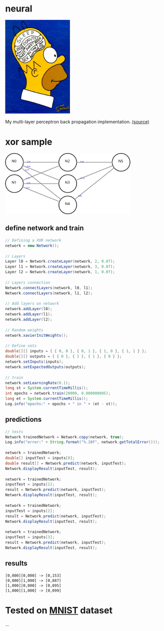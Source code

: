 # neural

<img src="homer.jpg" height="300">

My multi-layer perceptron back propagation implementation.
[(source)](https://mattmazur.com/2015/03/17/a-step-by-step-backpropagation-example/)

# xor sample
<img src="xor.png" width="400" >

## define network and train

```java
// Defining a XOR network
network = new Network();

// Layers
Layer l0 = Network.createLayer(network, 2, 0.0f);
Layer l1 = Network.createLayer(network, 3, 0.0f);
Layer l2 = Network.createLayer(network, 1, 0.0f);

// Layers connection
Network.connectLayers(network, l0, l1);
Network.connectLayers(network, l1, l2);

// Add layers on network
network.addLayer(l0);
network.addLayer(l1);
network.addLayer(l2);

// Random weights
network.xavierInitWeights();

// Define sets
double[][] inputs = { { 0, 0 }, { 0, 1 }, { 1, 0 }, { 1, 1 } };
double[][] outputs = { { 0 }, { 1 }, { 1 }, { 0 } };
network.setInputs(inputs);
network.setExpectedOutputs(outputs);

// train
network.setLearningRate(0.1);
long st = System.currentTimeMillis();
int epochs = network.train(20000, 0.000000005);
long et = System.currentTimeMillis();
Log.info("epochs:" + epochs + " in " + (et - st));
```
## predictions
```java
// tests
Network trainedNetwork = Network.copy(network, true);
Log.info("error:" + String.format("%.10f", network.getTotalError()));

network = trainedNetwork;
double[] inputTest = inputs[0];
double result[] = Network.predict(network, inputTest);
Network.displayResult(inputTest, result);

network = trainedNetwork;
inputTest = inputs[1];
result = Network.predict(network, inputTest);
Network.displayResult(inputTest, result);

network = trainedNetwork;
inputTest = inputs[2];
result = Network.predict(network, inputTest);
Network.displayResult(inputTest, result);

network = trainedNetwork;
inputTest = inputs[3];
result = Network.predict(network, inputTest);
Network.displayResult(inputTest, result);
```

## results
```
[0,000][0,000] -> [0,153]
[0,000][1,000] -> [0,887]
[1,000][0,000] -> [0,895]
[1,000][1,000] -> [0,099]
```

# Tested on [MNIST](http://yann.lecun.com/exdb/mnist/) dataset
...
